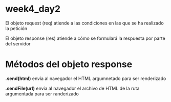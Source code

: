 # week4_day2

El objeto request (req) atiende a las condiciones en las que se ha realizado la petición

El objeto response (res) atiende a cómo se formulará la respuesta por parte del servidor

# Métodos del objeto response

**.send(html)** envía al navegador el HTML argumnetado para ser renderizado

**.sendFile(url)** envía al navegador el archivo de HTML de la ruta argumentada para ser randerizado
